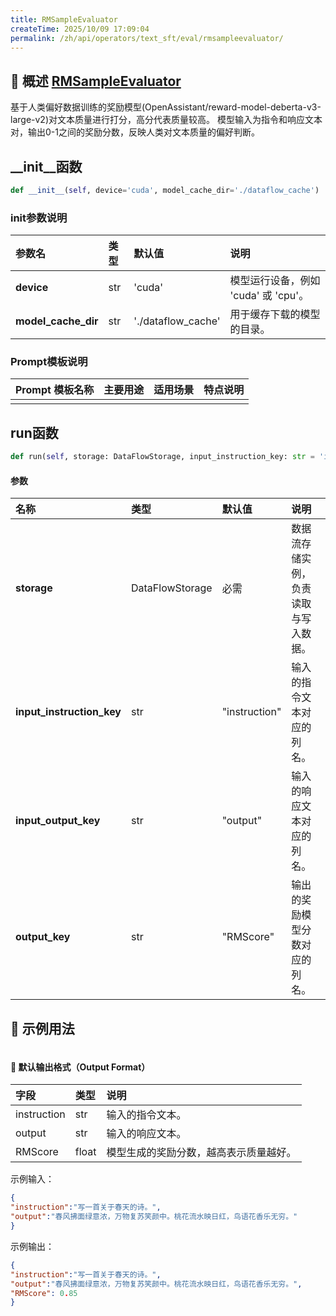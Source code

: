 ```yaml
---
title: RMSampleEvaluator
createTime: 2025/10/09 17:09:04
permalink: /zh/api/operators/text_sft/eval/rmsampleevaluator/
---
```


## 📘 概述 [RMSampleEvaluator](https://github.com/OpenDCAI/DataFlow/blob/main/dataflow/operators/evaluators/sample_evaluators/rm_sample_evaluator.py)
基于人类偏好数据训练的奖励模型(OpenAssistant/reward-model-deberta-v3-large-v2)对文本质量进行打分，高分代表质量较高。 模型输入为指令和响应文本对，输出0-1之间的奖励分数，反映人类对文本质量的偏好判断。
## __init__函数
```python
def __init__(self, device='cuda', model_cache_dir='./dataflow_cache')
```
### init参数说明
| 参数名 | 类型 | 默认值 | 说明 |
| :------------------ | :---- | :---------------------------- | :------------------------------ |
| **device** | str | 'cuda' | 模型运行设备，例如 'cuda' 或 'cpu'。 |
| **model_cache_dir** | str | './dataflow_cache' | 用于缓存下载的模型的目录。 |

### Prompt模板说明
| Prompt 模板名称 | 主要用途 | 适用场景 | 特点说明 |
| -------------------------------- | ------------- | ----------------------- | ----------------------------------------------------- |
| | | | |

## run函数
```python
def run(self, storage: DataFlowStorage, input_instruction_key: str = 'instruction', input_output_key: str = 'output', output_key: str = 'RMScore')
```
#### 参数
| 名称 | 类型 | 默认值 | 说明 |
| :------------- | :---------------- | :---------------- | :----------------- |
| **storage** | DataFlowStorage | 必需 | 数据流存储实例，负责读取与写入数据。 |
| **input_instruction_key** | str | "instruction" | 输入的指令文本对应的列名。 |
| **input_output_key** | str | "output" | 输入的响应文本对应的列名。 |
| **output_key** | str | "RMScore" | 输出的奖励模型分数对应的列名。 |

## 🧠 示例用法
```python

```

#### 🧾 默认输出格式（Output Format）
| 字段 | 类型 | 说明 |
| :-------------- | :---- | :---------- |
| instruction | str | 输入的指令文本。 |
| output | str | 输入的响应文本。 |
| RMScore | float | 模型生成的奖励分数，越高表示质量越好。 |

示例输入：
```json
{
"instruction":"写一首关于春天的诗。",
"output":"春风拂面绿意浓，万物复苏笑颜中。桃花流水映日红，鸟语花香乐无穷。"
}
```
示例输出：
```json
{
"instruction":"写一首关于春天的诗。",
"output":"春风拂面绿意浓，万物复苏笑颜中。桃花流水映日红，鸟语花香乐无穷。",
"RMScore": 0.85
}
```
